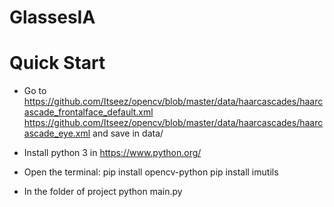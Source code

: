 # GlassesIA

# Quick Start
* Go to 
https://github.com/Itseez/opencv/blob/master/data/haarcascades/haarcascade_frontalface_default.xml
https://github.com/Itseez/opencv/blob/master/data/haarcascades/haarcascade_eye.xml
and save in data/

* Install python 3 in https://www.python.org/

* Open the terminal:
pip install opencv-python
pip install imutils

* In the folder of project
python main.py
